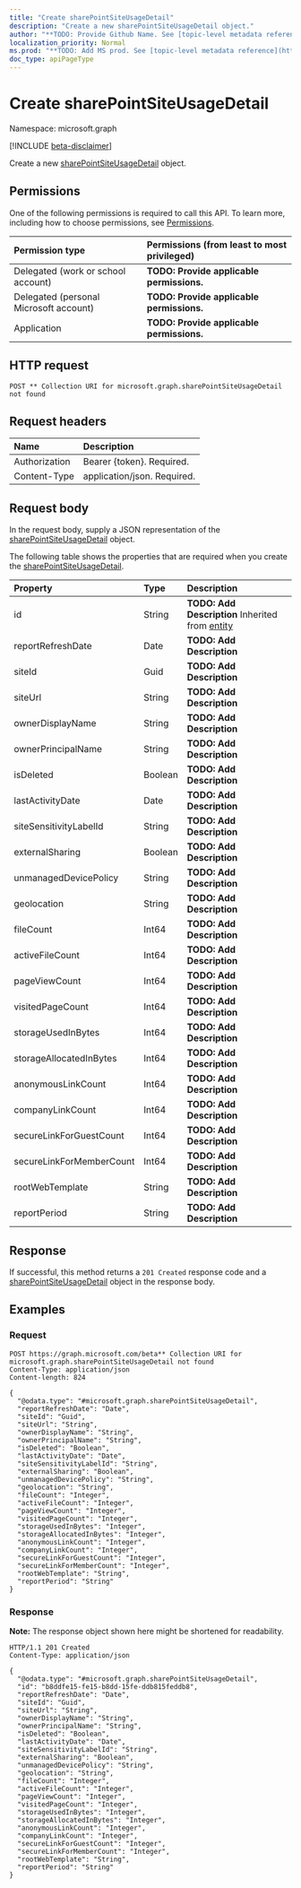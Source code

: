 ```yaml
---
title: "Create sharePointSiteUsageDetail"
description: "Create a new sharePointSiteUsageDetail object."
author: "**TODO: Provide Github Name. See [topic-level metadata reference](https://msgo.azurewebsites.net/add/document/guidelines/metadata.html#topic-level-metadata)**"
localization_priority: Normal
ms.prod: "**TODO: Add MS prod. See [topic-level metadata reference](https://msgo.azurewebsites.net/add/document/guidelines/metadata.html#topic-level-metadata)**"
doc_type: apiPageType
---
```


# Create sharePointSiteUsageDetail
Namespace: microsoft.graph

[!INCLUDE [beta-disclaimer](../../includes/beta-disclaimer.md)]

Create a new [sharePointSiteUsageDetail](../resources/sharepointsiteusagedetail.md) object.

## Permissions
One of the following permissions is required to call this API. To learn more, including how to choose permissions, see [Permissions](/graph/permissions-reference).

|Permission type|Permissions (from least to most privileged)|
|:---|:---|
|Delegated (work or school account)|**TODO: Provide applicable permissions.**|
|Delegated (personal Microsoft account)|**TODO: Provide applicable permissions.**|
|Application|**TODO: Provide applicable permissions.**|

## HTTP request

<!-- {
  "blockType": "ignored"
}
-->
``` http
POST ** Collection URI for microsoft.graph.sharePointSiteUsageDetail not found
```

## Request headers
|Name|Description|
|:---|:---|
|Authorization|Bearer {token}. Required.|
|Content-Type|application/json. Required.|

## Request body
In the request body, supply a JSON representation of the [sharePointSiteUsageDetail](../resources/sharepointsiteusagedetail.md) object.

The following table shows the properties that are required when you create the [sharePointSiteUsageDetail](../resources/sharepointsiteusagedetail.md).

|Property|Type|Description|
|:---|:---|:---|
|id|String|**TODO: Add Description** Inherited from [entity](../resources/entity.md)|
|reportRefreshDate|Date|**TODO: Add Description**|
|siteId|Guid|**TODO: Add Description**|
|siteUrl|String|**TODO: Add Description**|
|ownerDisplayName|String|**TODO: Add Description**|
|ownerPrincipalName|String|**TODO: Add Description**|
|isDeleted|Boolean|**TODO: Add Description**|
|lastActivityDate|Date|**TODO: Add Description**|
|siteSensitivityLabelId|String|**TODO: Add Description**|
|externalSharing|Boolean|**TODO: Add Description**|
|unmanagedDevicePolicy|String|**TODO: Add Description**|
|geolocation|String|**TODO: Add Description**|
|fileCount|Int64|**TODO: Add Description**|
|activeFileCount|Int64|**TODO: Add Description**|
|pageViewCount|Int64|**TODO: Add Description**|
|visitedPageCount|Int64|**TODO: Add Description**|
|storageUsedInBytes|Int64|**TODO: Add Description**|
|storageAllocatedInBytes|Int64|**TODO: Add Description**|
|anonymousLinkCount|Int64|**TODO: Add Description**|
|companyLinkCount|Int64|**TODO: Add Description**|
|secureLinkForGuestCount|Int64|**TODO: Add Description**|
|secureLinkForMemberCount|Int64|**TODO: Add Description**|
|rootWebTemplate|String|**TODO: Add Description**|
|reportPeriod|String|**TODO: Add Description**|



## Response

If successful, this method returns a `201 Created` response code and a [sharePointSiteUsageDetail](../resources/sharepointsiteusagedetail.md) object in the response body.

## Examples

### Request
<!-- {
  "blockType": "request",
  "name": "create_sharepointsiteusagedetail_from_"
}
-->
``` http
POST https://graph.microsoft.com/beta** Collection URI for microsoft.graph.sharePointSiteUsageDetail not found
Content-Type: application/json
Content-length: 824

{
  "@odata.type": "#microsoft.graph.sharePointSiteUsageDetail",
  "reportRefreshDate": "Date",
  "siteId": "Guid",
  "siteUrl": "String",
  "ownerDisplayName": "String",
  "ownerPrincipalName": "String",
  "isDeleted": "Boolean",
  "lastActivityDate": "Date",
  "siteSensitivityLabelId": "String",
  "externalSharing": "Boolean",
  "unmanagedDevicePolicy": "String",
  "geolocation": "String",
  "fileCount": "Integer",
  "activeFileCount": "Integer",
  "pageViewCount": "Integer",
  "visitedPageCount": "Integer",
  "storageUsedInBytes": "Integer",
  "storageAllocatedInBytes": "Integer",
  "anonymousLinkCount": "Integer",
  "companyLinkCount": "Integer",
  "secureLinkForGuestCount": "Integer",
  "secureLinkForMemberCount": "Integer",
  "rootWebTemplate": "String",
  "reportPeriod": "String"
}
```


### Response
**Note:** The response object shown here might be shortened for readability.
<!-- {
  "blockType": "response",
  "truncated": true,
  "@odata.type": "microsoft.graph.sharePointSiteUsageDetail"
}
-->
``` http
HTTP/1.1 201 Created
Content-Type: application/json

{
  "@odata.type": "#microsoft.graph.sharePointSiteUsageDetail",
  "id": "b8ddfe15-fe15-b8dd-15fe-ddb815feddb8",
  "reportRefreshDate": "Date",
  "siteId": "Guid",
  "siteUrl": "String",
  "ownerDisplayName": "String",
  "ownerPrincipalName": "String",
  "isDeleted": "Boolean",
  "lastActivityDate": "Date",
  "siteSensitivityLabelId": "String",
  "externalSharing": "Boolean",
  "unmanagedDevicePolicy": "String",
  "geolocation": "String",
  "fileCount": "Integer",
  "activeFileCount": "Integer",
  "pageViewCount": "Integer",
  "visitedPageCount": "Integer",
  "storageUsedInBytes": "Integer",
  "storageAllocatedInBytes": "Integer",
  "anonymousLinkCount": "Integer",
  "companyLinkCount": "Integer",
  "secureLinkForGuestCount": "Integer",
  "secureLinkForMemberCount": "Integer",
  "rootWebTemplate": "String",
  "reportPeriod": "String"
}
```

